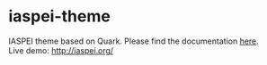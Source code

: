 # iaspei-theme
IASPEI theme based on Quark. Please find the documentation [here](https://github.com/getgrav/grav-theme-quark).  
Live demo: <http://iaspei.org/>
